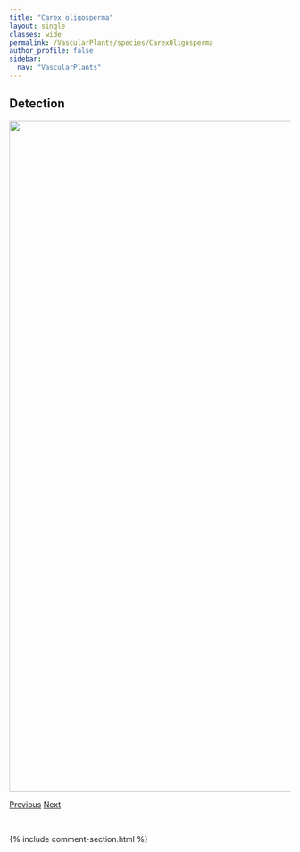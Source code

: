 ```yaml
---
title: "Carex oligosperma"
layout: single
classes: wide
permalink: /VascularPlants/species/CarexOligosperma
author_profile: false
sidebar:
  nav: "VascularPlants"
---
```


<h2>Detection</h2>

<a href="https://drive.google.com/uc?export=view&id=1lpjwW0f9CEBZbhk0Cui7d_U2Cy8Ih7Ff">
<img src="https://drive.google.com/uc?export=view&id=1lpjwW0f9CEBZbhk0Cui7d_U2Cy8Ih7Ff" height = "1200" width = "800">
</a>


<a href="/DevelopmentWebsite/VascularPlants/species/CarexObtusata" class="pagination--pager" title="Carex obtusata">Previous</a> <a href="/DevelopmentWebsite/VascularPlants/species/CarexPachystachya" class="pagination--pager" title="Carex pachystachya">Next</a>

<p>&nbsp;</p>

{% include comment-section.html %}
